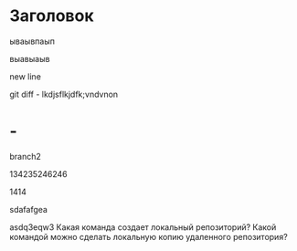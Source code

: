 # Заголовок

ываывпаып

выавыаыв

new line

git diff - lkdjsflkjdfk;vndvnon

# - 

branch2

134235246246

1414

sdafafgea

asdq3eqw3
Какая команда создает локальный репозиторий?
Какой командой можно сделать локальную копию удаленного репозитория?
